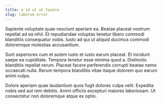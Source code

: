```yaml
---
title: a id ut ut facere
slug: laborum error
---
```


Sapiente voluptate quae nesciunt aperiam ea. Beatae placeat nostrum repellat ad ea nihil. Et repudiandae voluptas tenetur libero commodi blanditiis consequatur nobis. Iusto ad qui ut aliquid ducimus commodi doloremque molestias accusantium.

Sunt asperiores cum et autem iusto et iusto earum placeat. Et incidunt saepe ea cupiditate. Tempora tenetur esse minima quod a. Distinctio blanditiis repellat rerum. Placeat facere perferendis corrupti beatae nemo occaecati nulla. Rerum tempora blanditiis vitae itaque dolorem quo earum animi culpa.

Dolore aperiam quae laudantium quos fugit dolores culpa velit. Expedita nobis sed aut rem debitis. Animi officiis excepturi maiores laboriosam. Ut consectetur non doloremque atque ex optio.
